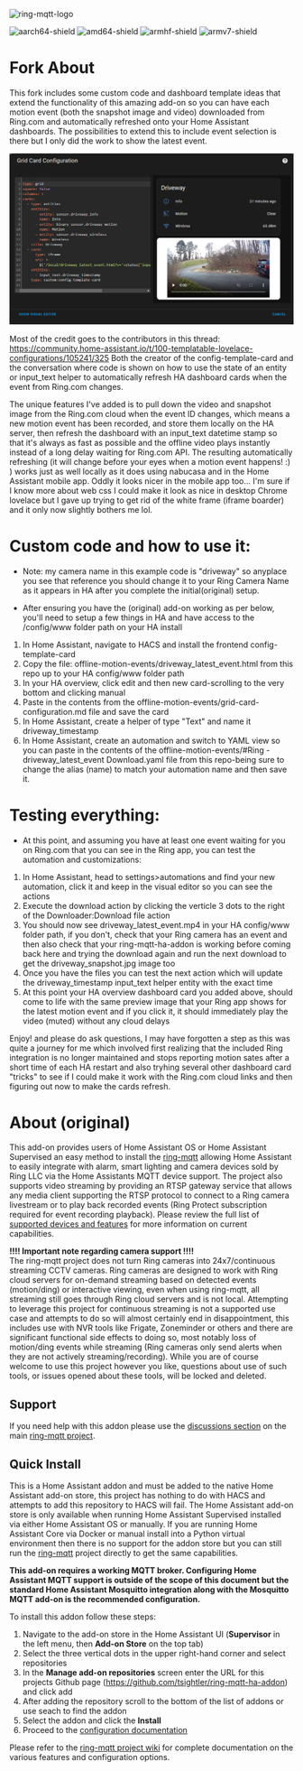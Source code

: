 ![ring-mqtt-logo](https://raw.githubusercontent.com/tsightler/ring-mqtt-ha-addon/master/logo.png)

![aarch64-shield](https://img.shields.io/badge/aarch64-yes-green.svg)
![amd64-shield](https://img.shields.io/badge/amd64-yes-green.svg)
![armhf-shield](https://img.shields.io/badge/armhf-yes-green.svg)
![armv7-shield](https://img.shields.io/badge/armv7-yes-green.svg)

# Fork About
This fork includes some custom code and dashboard template ideas that extend the functionality of this amazing add-on so you can have each motion event (both the snapshot image and video) downloaded from Ring.com and automatically refreshed onto your Home Assistant dashboards. The possibilities to extend this to include event selection is there but I only did the work to show the latest event.

![Dashboard Card](/offline-motion-events/Driveway.png)

Most of the credit goes to the contributors in this thread:
https://community.home-assistant.io/t/100-templatable-lovelace-configurations/105241/325
Both the creator of the config-template-card and the conversation where code is shown on how to use the state of an entity or input_text helper to automatically refresh HA dashboard cards when the event from Ring.com changes.

The unique features I've added is to pull down the video and snapshot image from the Ring.com cloud when the event ID changes, which means a new motion event has been recorded, and store them locally on the HA server, then refresh the dashboard with an input_text datetime stamp so that it's always as fast as possible and the offline video plays instantly instead of a long delay waiting for Ring.com API. The resulting automatically refreshing (it will change before your eyes when a motion event happens! :) ) works just as well locally as it does using nabucasa and in the Home Assistant mobile app. Oddly it looks nicer in the mobile app too... I'm sure if I know more about web css I could make it look as nice in desktop Chrome lovelace but I gave up trying to get rid of the white frame (iframe boarder) and it only now slightly bothers me lol.

# Custom code and how to use it:
* Note: my camera name in this example code is "driveway" so anyplace you see that reference you should change it to your Ring Camera Name as it appears in HA after you complete the initial(original) setup.
  
* After ensuring you have the (original) add-on working as per below, you'll need to setup a few things in HA and have access to the /config/www folder path on your HA install
1) In Home Assistant, navigate to HACS and install the frontend config-template-card
2) Copy the file: offline-motion-events/driveway_latest_event.html from this repo up to your HA config/www folder path
3) In your HA overview, click edit and then new card-scrolling to the very bottom and clicking manual
4) Paste in the contents from the offline-motion-events/grid-card-configuration.md file and save the card
5) In Home Assistant, create a helper of type "Text" and name it driveway_timestamp
6) In Home Assistant, create an automation and switch to YAML view so you can paste in the contents of the offline-motion-events/#Ring - driveway_latest_event Download.yaml file from this repo-being sure to change the alias (name) to match your automation name and then save it.

# Testing everything:

* At this point, and assuming you have at least one event waiting for you on Ring.com that you can see in the Ring app, you can test the automation and customizations:
1) In Home Assistant, head to settings>automations and find your new automation, click it and keep in the visual editor so you can see the actions
2) Execute the download action by clicking the verticle 3 dots to the right of the Downloader:Download file action
3) You should now see driveway_latest_event.mp4 in your HA config/www folder path, if you don't, check that your Ring camera has an event and then also check that your ring-mqtt-ha-addon is working before coming back here and trying the download again and run the next download to get the driveway_snapshot.jpg image too
4) Once you have the files you can test the next action which will update the driveway_timestamp input_text helper entity with the exact time
5) At this point your HA overview dashboard card you added above, should come to life with the same preview image that your Ring app shows for the latest motion event and if you click it, it should immediately play the video (muted) without any cloud delays

Enjoy! and please do ask questions, I may have forgotten a step as this was quite a journey for me which involved first realizing that the included Ring integration is no longer maintained and stops reporting motion sates after a short time of each HA restart and also tryhing several other dashboard card "tricks" to see if I could make it work with the Ring.com cloud links and then figuring out now to make the cards refresh.

# About (original)
This add-on provides users of Home Assistant OS or Home Assistant Supervised an easy method to install the [ring-mqtt](https://github.com/tsightler/ring-mqtt) allowing Home Assistant to easily integrate with alarm, smart lighting and camera devices sold by Ring LLC via the Home Assistants MQTT device support.  The project also supports video streaming by providing an RTSP gateway service that allows any media client supporting the RTSP protocol to connect to a Ring camera livestream or to play back recorded events (Ring Protect subscription required for event recording playback).  Please review the full list of [supported devices and features](https://github.com/tsightler/ring-mqtt/wiki#supported-devices-and-features) for more information on current capabilities.

**!!!! Important note regarding camera support !!!!**    
The ring-mqtt project does not turn Ring cameras into 24x7/continuous streaming CCTV cameras.  Ring cameras are designed to work with Ring cloud servers for on-demand streaming based on detected events (motion/ding) or interactive viewing, even when using ring-mqtt, all streaming still goes through Ring cloud servers and is not local.  Attempting to leverage this project for continuous streaming is not a supported use case and attempts to do so will almost certainly end in disappointment, this includes use with NVR tools like Frigate, Zoneminder or others and there are significant functional side effects to doing so, most notably loss of motion/ding events while streaming (Ring cameras only send alerts when they are not actively streaming/recording).  While you are of course welcome to use this project however you like, questions about use of such tools, or issues opened about these tools, will be locked and deleted.

## Support
If you need help with this addon please use the [discussions section](https://github.com/tsightler/ring-mqtt/discussions) on the main [ring-mqtt project](https://github.com/tsightler/ring-mqtt).

## Quick Install
This is a Home Assistant addon and must be added to the native Home Assistant add-on store, this project has nothing to do with HACS and attempts to add this repository to HACS will fail.  The Home Assistant add-on store is only available when running Home Assistant Supervised installed via either Home Assistant OS or manually.  If you are running Home Assistant Core via Docker or manual install into a Python virtual environment then there is no support for the addon store but you can still run the [ring-mqtt](https://github.com/tsightler/ring-mqtt) project directly to get the same capabilities.

**This add-on requires a working MQTT broker.  Configuring Home Assistant MQTT support is outside of the scope of this document but the standard Home Assistant Mosquitto integration along with the Mosquitto MQTT add-on is the recommended configuration.**

To install this addon follow these steps:

1) Navigate to the add-on store in the Home Assistant UI (**Supervisor** in the left menu, then **Add-on Store** on the top tab)
2) Select the three vertical dots in the upper right-hand corner and select repositories
3) In the **Manage add-on repositories** screen enter the URL for this projects Github page (https://github.com/tsightler/ring-mqtt-ha-addon) and click add
4) After adding the repository scroll to the bottom of the list of addons or use seach to find the addon
5) Select the addon and click the **Install**
6) Proceed to the [configuration documentation](DOCS.md)

Please refer to the [ring-mqtt project wiki](https://github.com/tsightler/ring-mqtt/wiki) for complete documentation on the various features and configuration options.
